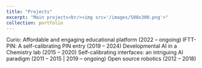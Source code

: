 ```yaml
---
title: "Projects"
excerpt: "Main projects<br/><img src='/images/500x300.png'>"
collection: portfolio
---
```

Curio: Affordable and engaging educational platform (2022 – ongoing)
IFTT-PIN: A self-calibrating PIN entry (2019 – 2024)
Developmental AI in a Chemistry lab (2015 – 2020)
Self-calibrating interfaces: an intriguing AI paradigm (2011 – 2015 | 2019 – ongoing)
Open source robotics (2012 – 2018)
